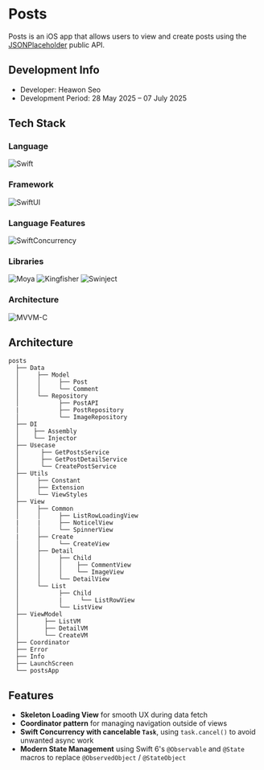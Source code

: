 # Posts
Posts is an iOS app that allows users to view and create posts using the [JSONPlaceholder](https://jsonplaceholder.typicode.com/) public API.

## Development Info
* Developer: Heawon Seo
* Development Period: 28 May 2025 – 07 July 2025

## Tech Stack
### Language
![Swift](https://img.shields.io/badge/Swift-FA7343?style=for-the-badge&logo=swift&logoColor=white)
### Framework
![SwiftUI](https://img.shields.io/badge/SwiftUI-0C1E2C?style=for-the-badge&logo=swift&logoColor=white)
### Language Features
![SwiftConcurrency](https://img.shields.io/badge/SwiftConcurrency-228B22?style=for-the-badge&logo=apple&logoColor=white)
### Libraries
![Moya](https://img.shields.io/badge/Moya-1C1C1E?style=for-the-badge&logo=apple&logoColor=white)
![Kingfisher](https://img.shields.io/badge/Kingfisher-228B22?style=for-the-badge&logo=apple&logoColor=white)
![Swinject](https://img.shields.io/badge/SWINJECT-6A5ACD?style=for-the-badge&logo=swift&logoColor=white)
### Architecture
![MVVM-C](https://img.shields.io/badge/MVVM--C-blueviolet)

## Architecture
```
posts
  ├── Data
  │     ├── Model
  │     │     ├── Post
  │     │     └── Comment
  │     └── Repository
  │           ├── PostAPI
  |           ├── PostRepository
  │           └── ImageRepository
  ├── DI
  │    ├── Assembly
  │    └── Injector
  ├── Usecase
  │      ├── GetPostsService
  │      ├── GetPostDetailService
  │      └── CreatePostService
  ├── Utils
  │     ├── Constant
  │     ├── Extension
  │     └── ViewStyles
  ├── View
  │     ├── Common
  │     │     ├── ListRowLoadingView
  |     |     ├── NoticelView
  │     │     └── SpinnerView
  |     ├── Create
  │     │     └── CreateView
  │     ├── Detail
  │     │     ├── Child
  │     │     │    ├── CommentView
  │     │     │    └── ImageView      
  │     │     └── DetailView
  │     └── List
  │           ├── Child
  │           |     └── ListRowView   
  │           └── ListView
  ├── ViewModel
  │       ├── ListVM
  │       ├── DetailVM
  │       └── CreateVM
  ├── Coordinator
  ├── Error
  ├── Info
  ├── LaunchScreen
  └── postsApp
```

## Features

- **Skeleton Loading View** for smooth UX during data fetch
- **Coordinator pattern** for managing navigation outside of views
- **Swift Concurrency with cancelable `Task`**, using `task.cancel()` to avoid unwanted async work
- **Modern State Management** using Swift 6's `@Observable` and `@State` macros to replace `@ObservedObject` / `@StateObject`

